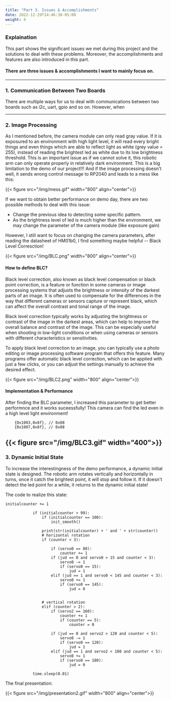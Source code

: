 ```yaml
---
title: "Part 3. Issues & Accomplishments"
date: 2022-12-29T14:46:38-05:00
weight: 4
---
```

### Explaination 
This part shows the significant issues we met during this project and the solutions to deal with these problems. Moreover, the accomplishments and features are also introduced in this part.

#### There are three issues & accomplishments I want to mainly focus on.

----
### 1. Communication Between Two Boards
There are multiple ways for us to deal with communications between two boards such as i2c, uart, gpio and so on. However, when 



----
### 2. Image Processing
As I mentioned before, the camera module can only read gray value. If it is exposured to an environment with high light level, it will read every bright things and even things which are able to reflect light as white (grey value = 255), instead of reading the brightest led as white due to its low brightness threshold. This is an important issue as if we cannot solve it, this robotic arm can only operate properly in relatively dark environment. This is a big limitation to the demo of our project!!! And if the image processing doesn't well, it sends wrong control message to RP2040 and leads to a mess like this:

{{< figure src="/img/mess.gif" width="800" align="center">}}

If we want to obtain better performance on demo day, there are two possible methods to deal with this issue:
- Change the previous idea to detecting some specific pattern.
- As the brightness level of led is much higher than the environment, we may change the parameter of the camera module (like exposure gain)  

However, I still want to focus on changing the camera parameters, after reading the datasheet of HM01b0, I find something maybe helpful -- Black Level Corresction!

{{< figure src="/img/BLC.png" width="800" align="center">}}

#### How to define BLC?

Black level correction, also known as black level compensation or black point correction, is a feature or function in some cameras or image processing systems that adjusts the brightness or intensity of the darkest parts of an image. It is often used to compensate for the differences in the way that different cameras or sensors capture or represent black, which can affect the overall contrast and tonal range of the image.

Black level correction typically works by adjusting the brightness or contrast of the image in the darkest areas, which can help to improve the overall balance and contrast of the image. This can be especially useful when shooting in low-light conditions or when using cameras or sensors with different characteristics or sensitivities.

To apply black level correction to an image, you can typically use a photo editing or image processing software program that offers this feature. Many programs offer automatic black level correction, which can be applied with just a few clicks, or you can adjust the settings manually to achieve the desired effect.

{{< figure src="/img/BLC2.png" width="800" align="center">}}

#### Implementation & Performance

After finding the BLC parameter, I increased this parameter to get better performnce and it works suceessfully! This camera can find the led even in a high level light environment!

```
    {0x1003,0x8f}, // 0x08
    {0x1007,0x8f}, // 0x08
```

{{< figure src="/img/BLC3.gif" width="400">}}
----
### 3. Dynamic Initial State

To increase the interestingness of the demo performance, a dynamic initial state is designed. The robotic arm rotates vertically and horizontally in turns, once it catch the brightest point, it will stop and follow it. If it doesn't detect the led point for a while, it returns to the dynamic initial state!

The code to realize this state:

```
initialcounter += 1

            if (initialcounter > 99):
                if (initialcounter == 100):
                    init_smooth()

                print(str(initialcounter) + ' and ' + str(counter))
                # horizontal rotation
                if (counter < 3):

                    if (servo0 == 80):
                        counter += 1
                    if (jud == 0 and servo0 > 15 and counter < 3):
                        servo0 -= 1
                        if (servo0 == 15):
                            jud = 1
                    elif (jud == 1 and servo0 < 145 and counter < 3):
                        servo0 += 1
                        if (servo0 == 145):
                            jud = 0


                # vertical rotation
                elif (counter > 2):
                    if (servo2 == 160):
                        counter += 1
                        if (counter == 5):
                            counter = 0

                    if (jud == 0 and servo2 > 120 and counter < 5):
                        servo0 -= 1
                        if (servo0 == 120):
                            jud = 1
                    elif (jud == 1 and servo2 < 180 and counter < 5):
                        servo0 += 1
                        if (servo0 == 180):
                            jud = 0

            time.sleep(0.01)
```

The final presentation:

{{< figure src="/img/presentation2.gif" width="800" align="center">}}